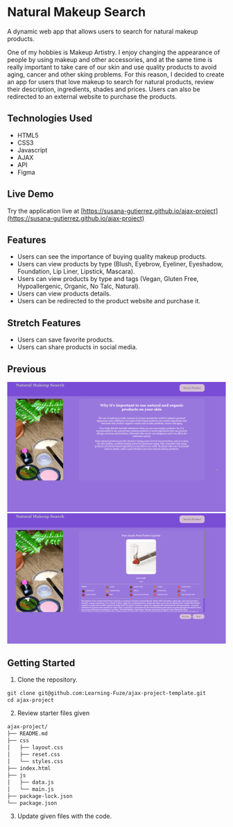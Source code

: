 # Natural Makeup Search

A dynamic web app that allows users to search for natural makeup products.

One of my hobbies is Makeup Artistry. I enjoy changing the appearance of people by using makeup and other accessories, and at the same time
is really important to take care of our skin and use quality products to avoid aging, cancer and other sking problems. For this
reason, I decided to create an app for users that love makeup to search for natural products, review their description, ingredients, shades and prices.
Users can also be redirected to an external website to purchase the products.

## Technologies Used

- HTML5
- CSS3
- Javascript
- AJAX
- API
- Figma

## Live Demo

Try the application live at [https://susana-gutierrez.github.io/ajax-project](https://susana-gutierrez.github.io/ajax-project)

## Features

- Users can see the importance of buying quality makeup products.
- Users can view products by type (Blush, Eyebrow, Eyeliner, Eyeshadow, Foundation, Lip Liner, Lipstick, Mascara).
- Users can view products by type and tags (Vegan, Gluten Free, Hypoallergenic, Organic, No Talc, Natural).
- Users can view products details.
- Users can be redirected to the product website and purchase it.

## Stretch Features

- Users can save favorite products.
- Users can share products in social media.

## Previous
![Search Makeup Products](assets/search-product.gif)
![Buy Makeup Product](assets/buy-product.gif)

## Getting Started

1. Clone the repository.

```shell
git clone git@github.com:Learning-Fuze/ajax-project-template.git
cd ajax-project
```

2. Review starter files given

```shell
ajax-project/
├── README.md
├── css
│   ├── layout.css
│   ├── reset.css
│   └── styles.css
├── index.html
├── js
│   ├── data.js
│   └── main.js
├── package-lock.json
└── package.json
```

3. Update given files with the code.
